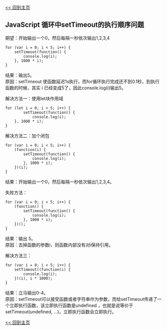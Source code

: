 [<< 回到主页](http://suzy1993.github.io/misszy/)

## JavaScript 循环中setTimeout的执行顺序问题

期望：开始输出一个0，然后每隔一秒依次输出1,2,3,4
```
for (var i = 0; i < 5; i++) {
    setTimeout(function() {
        console.log(i);
    }, 1000 * i);
}
```
结果：输出5。  
原因：setTimeout 使函数延迟1s执行，而for循环执行完成还不到0.1秒，到执行函数的时候，其实 i 已经变成5了，因此console.log(i)输出5。

解决方法一：使用let块作用域
```
for (let i = 0; i < 5; i++) {
        setTimeout(function() {
            console.log(i);
    }, 1000 * i);
}
```

解决方法二：加个闭包
```
for (var i = 0; i < 5; i++) {
    (function(i) {
        setTimeout(function() {
            console.log(i);
        }, 1000 * i);
    })(i);
}
```
结果：开始输出一个0，然后每隔一秒依次输出1,2,3,4。

失败方法：
```
for (var i = 0; i < 5; i++) {
    (function() {
        setTimeout(function() {
            console.log(i);
        }, 1000 * i);
    })();
}
```
结果：输出 5。  
原因：去掉函数的参数i，则函数内部没有对i保持引用。

解决方法三：
```
for (var i = 0; i < 5; i++) {
    setTimeout((function(i) {
        console.log(i);
    })(i), i * 1000);
}
```
结果：立马输出0-4。  
原因：setTimeout可以接受函数或者字符串作为参数，而给setTimeout传递了一个立即执行函数，该立即执行函数是undefined ，也就是说等价于setTimeout(undefined, ...)。立即执行函数会立即执行。

[<< 回到主页](http://suzy1993.github.io/misszy/)
